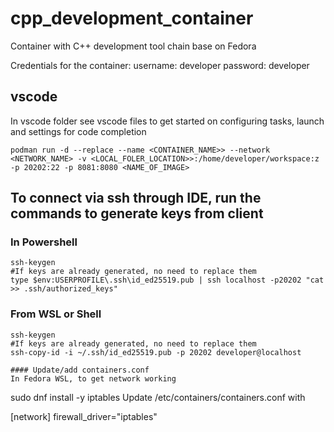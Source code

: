 # cpp_development_container
Container with C++ development tool chain base on Fedora

Credentials for the container:
username: developer
password: developer

## vscode
In vscode folder see vscode files to get started on configuring tasks, launch and settings for code completion

````
podman run -d --replace --name <CONTAINER_NAME>> --network <NETWORK_NAME> -v <LOCAL_FOLER_LOCATION>>:/home/developer/workspace:z -p 20202:22 -p 8081:8080 <NAME_OF_IMAGE>
````

## To connect via ssh through IDE, run the commands to generate keys from client
### In Powershell
````
ssh-keygen
#If keys are already generated, no need to replace them
type $env:USERPROFILE\.ssh\id_ed25519.pub | ssh localhost -p20202 "cat >> .ssh/authorized_keys"
````

### From WSL or Shell
````
ssh-keygen
#If keys are already generated, no need to replace them
ssh-copy-id -i ~/.ssh/id_ed25519.pub -p 20202 developer@localhost

#### Update/add containers.conf
In Fedora WSL, to get network working
````
sudo dnf install -y iptables
Update  /etc/containers/containers.conf with

[network]
firewall_driver="iptables"
